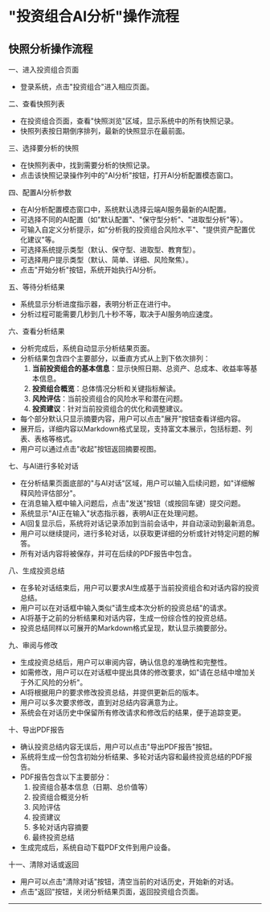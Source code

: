 # "投资组合AI分析"操作流程

## 快照分析操作流程

一、进入投资组合页面
- 登录系统，点击"投资组合"进入相应页面。

二、查看快照列表
- 在投资组合页面，查看"快照浏览"区域，显示系统中的所有快照记录。
- 快照列表按日期倒序排列，最新的快照显示在最前面。

三、选择要分析的快照
- 在快照列表中，找到需要分析的快照记录。
- 点击该快照记录操作列中的"AI分析"按钮，打开AI分析配置模态窗口。

四、配置AI分析参数
- 在AI分析配置模态窗口中，系统默认选择云端AI服务最新的AI配置。
- 可选择不同的AI配置（如"默认配置"、"保守型分析"、"进取型分析"等）。
- 可输入自定义分析提示，如"分析我的投资组合风险水平"、"提供资产配置优化建议"等。
- 可选择系统提示类型（默认、保守型、进取型、教育型）。
- 可选择用户提示类型（默认、简单、详细、风险聚焦）。
- 点击"开始分析"按钮，系统开始执行AI分析。

五、等待分析结果
- 系统显示分析进度指示器，表明分析正在进行中。
- 分析过程可能需要几秒到几十秒不等，取决于AI服务响应速度。

六、查看分析结果
- 分析完成后，系统自动显示分析结果页面。
- 分析结果包含四个主要部分，以垂直方式从上到下依次排列：
  1. **当前投资组合的基本信息**：显示快照日期、总资产、总成本、收益率等基本信息。
  2. **投资组合概览**：总体情况分析和关键指标解读。
  3. **风险评估**：当前投资组合的风险水平和潜在问题。
  4. **投资建议**：针对当前投资组合的优化和调整建议。
- 每个部分默认只显示摘要内容，用户可以点击"展开"按钮查看详细内容。
- 展开后，详细内容以Markdown格式呈现，支持富文本展示，包括标题、列表、表格等格式。
- 用户可以通过点击"收起"按钮返回摘要视图。

七、与AI进行多轮对话
- 在分析结果页面底部的"与AI对话"区域，用户可以输入后续问题，如"详细解释风险评估部分"。
- 在消息输入框中输入问题后，点击"发送"按钮（或按回车键）提交问题。
- 系统显示"AI正在输入"状态指示器，表明AI正在处理问题。
- AI回复显示后，系统将对话记录添加到当前会话中，并自动滚动到最新消息。
- 用户可以继续提问，进行多轮对话，以获取更详细的分析或针对特定问题的解答。
- 所有对话内容将被保存，并可在后续的PDF报告中包含。

八、生成投资总结
- 在多轮对话结束后，用户可以要求AI生成基于当前投资组合和对话内容的投资总结。
- 用户可以在对话框中输入类似"请生成本次分析的投资总结"的请求。
- AI将基于之前的分析结果和对话内容，生成一份综合性的投资总结。
- 投资总结同样以可展开的Markdown格式呈现，默认显示摘要部分。

九、审阅与修改
- 生成投资总结后，用户可以审阅内容，确认信息的准确性和完整性。
- 如需修改，用户可以在对话框中提出具体的修改要求，如"请在总结中增加关于外汇风险的分析"。
- AI将根据用户的要求修改投资总结，并提供更新后的版本。
- 用户可以多次要求修改，直到对总结内容满意为止。
- 系统会在对话历史中保留所有修改请求和修改后的结果，便于追踪变更。

十、导出PDF报告
- 确认投资总结内容无误后，用户可以点击"导出PDF报告"按钮。
- 系统将生成一份包含初始分析结果、多轮对话内容和最终投资总结的PDF报告。
- PDF报告包含以下主要部分：
  1. 投资组合基本信息（日期、总价值等）
  2. 投资组合概览分析
  3. 风险评估
  4. 投资建议
  5. 多轮对话内容摘要
  6. 最终投资总结
- 生成完成后，系统自动下载PDF文件到用户设备。

十一、清除对话或返回
- 用户可以点击"清除对话"按钮，清空当前的对话历史，开始新的对话。
- 点击"返回"按钮，关闭分析结果页面，返回投资组合页面。

---
